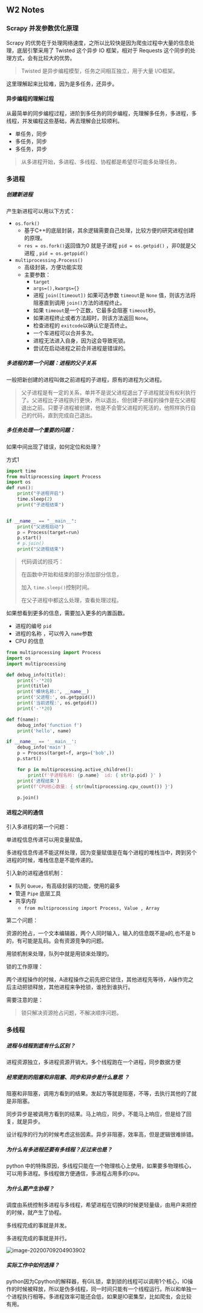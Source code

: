 ## W2 Notes

### Scrapy 并发参数优化原理

Scrapy 的优势在于处理网络速度，之所以比较快是因为爬虫过程中大量的信息处理，底层引擎采用了 Twisted 这个异步 IO 框架，相对于 Requests 这个同步的处理方式，会有比较大的优势。

> Twisted 是异步编程模型，任务之间相互独立，用于大量 I/O框架。

这里理解起来比较难，因为是多任务，还异步。

#### 异步编程的理解过程

从最简单的同步编程过程，进阶到多任务的同步编程，先理解多任务，多进程，多线程，并发编程这些基础，再去理解会比较顺利。

- 单任务，同步
- 多任务，同步
- 多任务，异步

> 从多进程开始，多进程、多线程、协程都是希望尽可能多处理任务。

### 多进程

##### 创建新进程

产生新进程可以用以下方式：

- `os.fork()`
  - 基于C++的底层封装，其余逻辑需要自己处理，比较方便的研究进程创建的原理。
  - `res = os.fork()`返回值为0 就是子进程 `pid = os.getpid()` ，非0就是父进程 , `pid = os.getppid()`
- `multiprocessing.Process()`
  - 高级封装，方便功能实现
  - 主要参数：
    - `target`
    - `args=(),kwargs={}`
    - 进程 `join([timeout])` 如果可选参数 `timeout`是 `None` 值，则该方法将阻塞直到调用 `join()`方法的进程终止。
    - 如果 `timeout`是一个正数，它最多会阻塞 `timeout`秒。
    - 如果进程终止或者方法超时，则该方法返回 `None`。
    - 检查进程的 `exitcode`以确认它是否终止。
    - 一个车进程可以合并多次。
    - 进程无法进入自身，因为这会导致死锁。
    - 尝试在启动进程之前合并进程是错误的。

##### 多进程的第一个问题：进程的父子关系

一般把新创建的进程叫做之前进程的子进程，原有的进程为父进程。

> 父子进程是有一定的关系，单并不是说父进程退出了子进程就没有权利执行了。父进程比子进程执行更快，所以退出，但创建子进程的操作是在父进程退出之前。只要子进程被创建，他是不会管父进程的死活的，他照样执行自己的代码，直到完成自己退出。

##### 多任务处理一个重要的问题：

如果中间出现了错误，如何定位和处理？

方式1

```python
import time
from multiprocessing import Process
import os
def run():
    print("子进程开启")
    time.sleep(2)
    print("子进程结束")


if __name__ == "__main__":
    print("父进程启动")
    p = Process(target=run)
    p.start()
    # p.join()  
    print("父进程结束")
```

> 代码调试的技巧：
>
> 在函数中开始和结束的部分添加部分信息，
>
> 加入 `time.sleep()`控制时间。
>
> 在父子进程中都这么处理，查看处理过程。

如果想看到更多的信息，需要加入更多的内置函数。

- 进程的编号 `pid`
- 进程的名称 ，可以传入 `name`参数
- CPU 的信息

```python
from multiprocessing import Process
import os
import multiprocessing

def debug_info(title):
    print('-'*20)
    print(title)
    print('模块名称:', __name__)
    print('父进程:', os.getppid())
    print('当前进程:', os.getpid())
    print('-'*20)

def f(name):
    debug_info('function f')
    print('hello', name)

if __name__ == '__main__':
    debug_info('main')
    p = Process(target=f, args=('bob',))
    p.start()

    for p in multiprocessing.active_children():
        print(f'子进程名称: {p.name}  id: { str(p.pid) }' )
    print('进程结束')
    print(f'CPU核心数量: { str(multiprocessing.cpu_count()) }')
    
    p.join()
```

#### 进程之间的通信

引入多进程的第一个问题：

单进程信息传递可以用变量赋值。

多进程信息传递不能这样处理，因为变量赋值是在每个进程的堆栈当中，跨到另个进程的时候，堆栈信息是不能传递的。

引入新的进程通信机制：

- 队列 `Queue`，有高级封装的功能，使用的最多
- 管道 `Pipe` 底层工具
- 共享内存
  - `from multiprocessing import Process, Value , Array`

第二个问题：

资源的抢占，一个文本编辑器，两个人同时输入，输入的信息既不是a的,也不是 b的，有可能是乱码。会有资源竞争的问题。

用锁机制来处理，队列中就是用锁来处理的。

锁的工作原理：

两个进程操作的时候，A进程操作之前先把它锁住，其他进程先等待，A操作完之后主动把锁释放，其他进程来争抢锁，谁抢到谁执行。

需要注意的是：

> 锁只解决资源抢占问题，不解决顺序问题。

### 多线程

##### 进程与线程到底有什么区别？

进程资源独立，多进程资源开销大。多个线程跑在一个进程，同步数据方便

##### 经常提到的阻塞和非阻塞、同步和异步是什么意思 ？

阻塞和非阻塞，调用方看到的结果。发起方等就是阻塞，不等，去执行其他的了就是非阻塞。

同步异步是被调用方看到的结果。马上响应，同步。不能马上响应，但是给了回复，就是异步。

设计程序的行为的时候考虑这些因素。异步非阻塞，效率高，但是逻辑很难排错。

##### 为什么有多进程还要有多线程？反过来也是？

python 中的特殊原因，多线程只能在一个物理核心上使用，如果要多物理核心，可以用多进程。多线程做方便通信，多进程占用多的cpu。

##### 为什么要产生协程？

调度由系统控制多进程与多线程，希望进程在切换的时候更轻量级，由用户来把控的时候，就产生了协程。

多线程完成的事就是并发。

多进程完成的事就是并行。

![image-20200709204903902](https://tva1.sinaimg.cn/large/007S8ZIlgy1ggl0evxk5cj311s0u0kbo.jpg)

##### 实际工作中如何选择？

python因为Cpython的解释器，有GIL锁，拿到锁的线程可以调用1个核心，IO操作的时候被释放，所以是伪多线程，同一时间只能有一个线程运行。所以和单独一个进程执行相等。多进程效率可能还会低，如果是IO密集型，比如爬虫，会比较有用。

